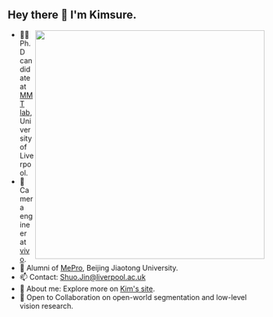 
<h2> Hey there 👋  I'm Kimsure.</h2>

<img align='right' src="https://github-readme-stats-eight-theta.vercel.app/api?username=Kimsure&show_icons=true" width="450">


- 🧑‍🎓 Ph.D candidate at [MMT lab](https://jiminxiao.github.io), University of Liverpool.<br>
- 📱 Camera engineer at [vivo](https://vivo.com).<br>
- 🌱 Alumni of [MePro](http://mepro.bjtu.edu.cn), Beijing Jiaotong University.<br>
- 📫 Contact: Shuo.Jin@liverpool.ac.uk <br>
- 💬 About me: Explore more on [Kim's site](http://Kimsure.github.io).<br>
- 🔭 Open to Collaboration on open-world segmentation and low-level vision research.



<!--
**Kimsure/Kimsure** is a ✨ _special_ ✨ repository because its `README.md` (this file) appears on your GitHub profile.

Here are some ideas to get you started:

- 🔭 I’m currently working on ...
- 🌱 I’m currently learning ...
- 👯 I’m looking to collaborate on ...
- 🤔 I’m looking for help with ...
- 💬 Ask me about ...
- 📫 How to reach me: ...
- 😄 Pronouns: ...
- ⚡ Fun fact: ...
-->
